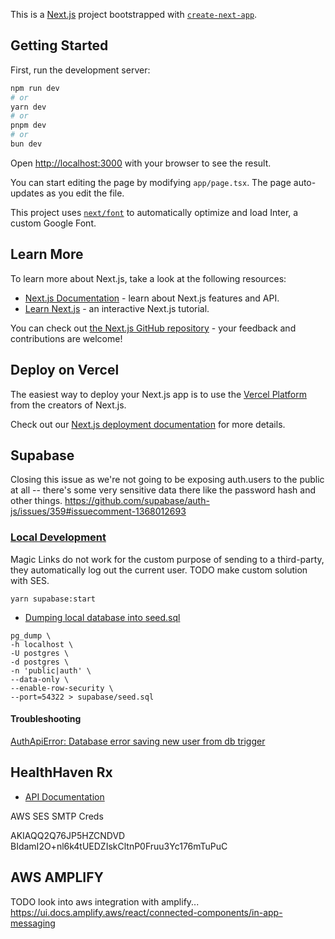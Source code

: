 This is a [Next.js](https://nextjs.org/) project bootstrapped with [`create-next-app`](https://github.com/vercel/next.js/tree/canary/packages/create-next-app).

## Getting Started

First, run the development server:

```bash
npm run dev
# or
yarn dev
# or
pnpm dev
# or
bun dev
```

Open [http://localhost:3000](http://localhost:3000) with your browser to see the result.

You can start editing the page by modifying `app/page.tsx`. The page auto-updates as you edit the file.

This project uses [`next/font`](https://nextjs.org/docs/basic-features/font-optimization) to automatically optimize and load Inter, a custom Google Font.

## Learn More

To learn more about Next.js, take a look at the following resources:

- [Next.js Documentation](https://nextjs.org/docs) - learn about Next.js features and API.
- [Learn Next.js](https://nextjs.org/learn) - an interactive Next.js tutorial.

You can check out [the Next.js GitHub repository](https://github.com/vercel/next.js/) - your feedback and contributions are welcome!

## Deploy on Vercel

The easiest way to deploy your Next.js app is to use the [Vercel Platform](https://vercel.com/new?utm_medium=default-template&filter=next.js&utm_source=create-next-app&utm_campaign=create-next-app-readme) from the creators of Next.js.

Check out our [Next.js deployment documentation](https://nextjs.org/docs/deployment) for more details.


## Supabase

Closing this issue as we're not going to be exposing auth.users to the public at all -- there's some very sensitive data there like the password hash and other things.
https://github.com/supabase/auth-js/issues/359#issuecomment-1368012693


### [Local Development](https://supabase.com/docs/guides/cli/local-development)

Magic Links do not work for the custom purpose of sending to a third-party, they automatically log out the current user. TODO make custom solution with SES.
 
```
yarn supabase:start
```

- [Dumping local database into seed.sql](https://supabase.com/blog/partial-postgresql-data-dumps-with-rls)
```shell
pg_dump \ 
-h localhost \
-U postgres \
-d postgres \
-n 'public|auth' \  
--data-only \
--enable-row-security \
--port=54322 > supabase/seed.sql
```

#### Troubleshooting
[AuthApiError: Database error saving new user from db trigger](https://github.com/orgs/supabase/discussions/13043)

## HealthHaven Rx
- [API Documentation](https://documenter.getpostman.com/view/26207264/2s9YeG7Xho#intro)


AWS SES SMTP Creds

AKIAQQ2Q76JP5HZCNDVD
BIdamI2O+nl6k4tUEDZIskCltnP0Fruu3Yc176mTuPuC


## AWS AMPLIFY
TODO look into aws integration with amplify... https://ui.docs.amplify.aws/react/connected-components/in-app-messaging